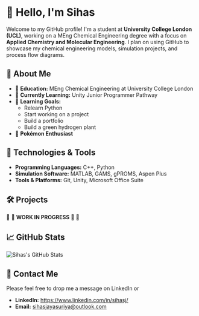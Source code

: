 # 🙌 Hello, I'm Sihas
Welcome to my GitHub profile! I'm a student at **University College London (UCL)**, working on a MEng Chemical Engineering degree with a focus on **Applied Chemistry and Molecular Engineering**. I plan on using GitHub to showcase my chemical engineering models, simulation projects, and process flow diagrams.

## 🤔 About Me
- 🧪 **Education:** MEng Chemical Engineering at University College London
- 🌱 **Currently Learning:** Unity Junior Programmer Pathway
- 🚀 **Learning Goals:**
    - Relearn Python
    - Start working on a project
    - Build a portfolio
    - Build a green hydrogen plant
- 🦅 **Pokémon Enthusiast**

## 🔧 Technologies & Tools
- **Programming Languages:** C++, Python
- **Simulation Software:** MATLAB, GAMS, gPROMS, Aspen Plus
- **Tools & Platforms:** Git, Unity, Microsoft Office Suite

## 🛠️ Projects

🚧 🚧 **WORK IN PROGRESS** 🚧 🚧

## 📈 GitHub Stats

![Sihas's GitHub Stats](https://github-readme-stats.vercel.app/api?username=SihasJ&show_icons=true&theme=radical)

## 🤙 Contact Me

Please feel free to drop me a message on LinkedIn or 

- **LinkedIn:** https://www.linkedin.com/in/sihasj/
- **Email:** sihasjayasuriya@outlook.com
